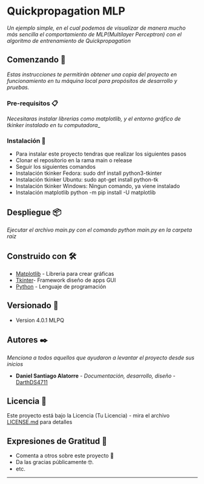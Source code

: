 # Quickpropagation MLP

_Un ejemplo simple, en el cual podemos de visualizar de manera mucho más sencilla el comportamiento de MLP(Multilayer Perceptron) con el algoritmo de entrenamiento de Quickpropagation_

## Comenzando 🚀

_Estas instrucciones te permitirán obtener una copia del proyecto en funcionamiento en tu máquina local para propósitos de desarrollo y pruebas._


### Pre-requisitos 📋

_Necesitaras instalar librerias como matplotlib, y el entorno gráfico de tkinker instalado en tu computadora__

### Instalación 🔧

* Para instalar este proyecto tendras que realizar los siguientes pasos
* Clonar el repositorio en la rama main o release
* Seguir los siguientes comandos
* Instalación tkinker Fedora: sudo dnf install python3-tkinter
* Instalación tkinker Ubuntu: sudo apt-get install python-tk
* Instalación tkinker Windows: Ningun comando, ya viene instalado
* Instalación matplotlib python -m pip install -U matplotlib

## Despliegue 📦

_Ejecutar el archivo main.py con el comando python main.py en la carpeta raiz_

## Construido con 🛠️

* [Matplotlib](https://matplotlib.org/stable/index.html) - Libreria para crear gráficas
* [Tkinter](https://docs.python.org/3/library/tkinter.html#module-tkinter)- Framework diseño de apps GUI
* [Python](https://www.python.org/) - Lenguaje de programación

## Versionado 📌

* Version 4.0.1 MLPQ

## Autores ✒️

_Menciona a todos aquellos que ayudaron a levantar el proyecto desde sus inicios_

* **Daniel Santiago Alatorre** - *Documentación, desarrollo, diseño* - [DarthDS4711](https://github.com/DarthDS4711)


## Licencia 📄

Este proyecto está bajo la Licencia (Tu Licencia) - mira el archivo [LICENSE.md](LICENCE.md) para detalles

## Expresiones de Gratitud 🎁

* Comenta a otros sobre este proyecto 📢
* Da las gracias públicamente 🤓.
* etc.


---

